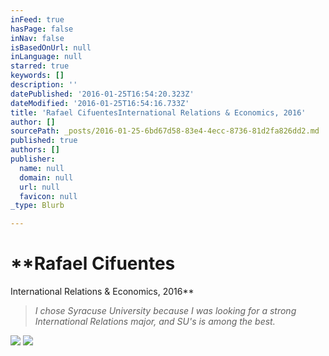 ```yaml
---
inFeed: true
hasPage: false
inNav: false
isBasedOnUrl: null
inLanguage: null
starred: true
keywords: []
description: ''
datePublished: '2016-01-25T16:54:20.323Z'
dateModified: '2016-01-25T16:54:16.733Z'
title: 'Rafael CifuentesInternational Relations & Economics, 2016'
author: []
sourcePath: _posts/2016-01-25-6bd67d58-83e4-4ecc-8736-81d2fa826dd2.md
published: true
authors: []
publisher:
  name: null
  domain: null
  url: null
  favicon: null
_type: Blurb

---
```

# **Rafael Cifuentes  
International Relations & Economics, 2016**

> _I chose Syracuse University because I was looking for a strong International Relations major, and SU's is among the best._

![](https://the-grid-user-content.s3-us-west-2.amazonaws.com/74b9b1a7-b22a-498d-9927-50ff1a8c1e5c.jpg)
![](https://the-grid-user-content.s3-us-west-2.amazonaws.com/a32c4cfa-49aa-4076-bdfc-ff9e5f352e31.jpg)